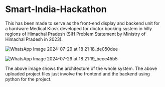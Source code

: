 # Smart-India-Hackathon
This has been made to serve as the front-end display and backend unit for a hardware Medical Kiosk developed for doctor booking system in hilly regions of Himachal Pradesh (SIH Problem Statement by Ministry of Himachal Pradesh in 2023).

![WhatsApp Image 2024-07-29 at 18 21 18_de050dee](https://github.com/user-attachments/assets/7ae8ed7d-6b6c-44ec-a632-7dac6cf1f5d0)

![WhatsApp Image 2024-07-29 at 18 21 19_bece45b5](https://github.com/user-attachments/assets/bd6bff0c-86ec-428c-85f9-06243224bc23)

The above image shows the architecture of the whole system.
The above uploaded project files just involve the frontend and the backend using python for the project.
